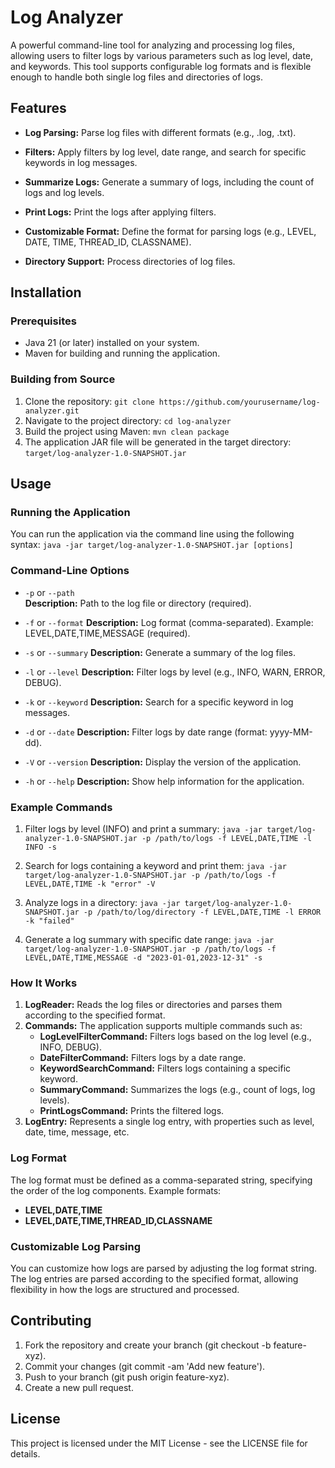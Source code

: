 # Log Analyzer

A powerful command-line tool for analyzing and processing log files, allowing users to filter logs by various parameters such as log level, date, and keywords. This tool supports configurable log formats and is flexible enough to handle both single log files and directories of logs.

## Features

* **Log Parsing:** Parse log files with different formats (e.g., .log, .txt).

* **Filters:** Apply filters by log level, date range, and search for specific keywords in log messages.

* **Summarize Logs:** Generate a summary of logs, including the count of logs and log levels.

* **Print Logs:** Print the logs after applying filters.

* **Customizable Format:** Define the format for parsing logs (e.g., LEVEL, DATE, TIME, THREAD_ID, CLASSNAME).

* **Directory Support:** Process directories of log files.

## Installation

### Prerequisites

* Java 21 (or later) installed on your system.
* Maven for building and running the application.

### Building from Source

1. Clone the repository: `git clone https://github.com/yourusername/log-analyzer.git`
2. Navigate to the project directory: `cd log-analyzer`
3. Build the project using Maven: `mvn clean package`
4. The application JAR file will be generated in the target directory: `target/log-analyzer-1.0-SNAPSHOT.jar`

## Usage

### Running the Application

You can run the application via the command line using the following syntax:
`java -jar target/log-analyzer-1.0-SNAPSHOT.jar [options]`

### Command-Line Options

* `-p` or `--path`	
**Description:** Path to the log file or directory (required).

* `-f` or `--format`
**Description:** Log format (comma-separated). Example: LEVEL,DATE,TIME,MESSAGE (required).

* `-s` or `--summary`
**Description:** Generate a summary of the log files.

* `-l` or `--level`
**Description:** Filter logs by level (e.g., INFO, WARN, ERROR, DEBUG).

* `-k` or `--keyword`
**Description:** Search for a specific keyword in log messages.

* `-d` or `--date`
**Description:** Filter logs by date range (format: yyyy-MM-dd).

* `-V` or `--version`
**Description:** Display the version of the application.

* `-h` or `--help`
**Description:** Show help information for the application.

### Example Commands

1. Filter logs by level (INFO) and print a summary: 
`java -jar target/log-analyzer-1.0-SNAPSHOT.jar -p /path/to/logs -f LEVEL,DATE,TIME -l INFO -s`

2. Search for logs containing a keyword and print them: 
`java -jar target/log-analyzer-1.0-SNAPSHOT.jar -p /path/to/logs -f LEVEL,DATE,TIME -k "error" -V`

3. Analyze logs in a directory: 
`java -jar target/log-analyzer-1.0-SNAPSHOT.jar -p /path/to/log/directory -f LEVEL,DATE,TIME -l ERROR -k "failed"`

4. Generate a log summary with specific date range: 
`java -jar target/log-analyzer-1.0-SNAPSHOT.jar -p /path/to/logs -f LEVEL,DATE,TIME,MESSAGE -d "2023-01-01,2023-12-31" -s`

### How It Works

1. **LogReader:** Reads the log files or directories and parses them according to the specified format.
2. **Commands:** The application supports multiple commands such as:
   * **LogLevelFilterCommand:** Filters logs based on the log level (e.g., INFO, DEBUG).
   * **DateFilterCommand:** Filters logs by a date range.
   * **KeywordSearchCommand:** Filters logs containing a specific keyword.
   * **SummaryCommand:** Summarizes the logs (e.g., count of logs, log levels).
   * **PrintLogsCommand:** Prints the filtered logs.
3. **LogEntry:** Represents a single log entry, with properties such as level, date, time, message, etc.

### Log Format

The log format must be defined as a comma-separated string, specifying the order of the log components. Example formats:
* **LEVEL,DATE,TIME**
* **LEVEL,DATE,TIME,THREAD_ID,CLASSNAME**

### Customizable Log Parsing

You can customize how logs are parsed by adjusting the log format string. The log entries are parsed according to the specified format, allowing flexibility in how the logs are structured and processed.

## Contributing

1. Fork the repository and create your branch (git checkout -b feature-xyz).
2. Commit your changes (git commit -am 'Add new feature').
3. Push to your branch (git push origin feature-xyz).
4. Create a new pull request.

## License

This project is licensed under the MIT License - see the LICENSE file for details.